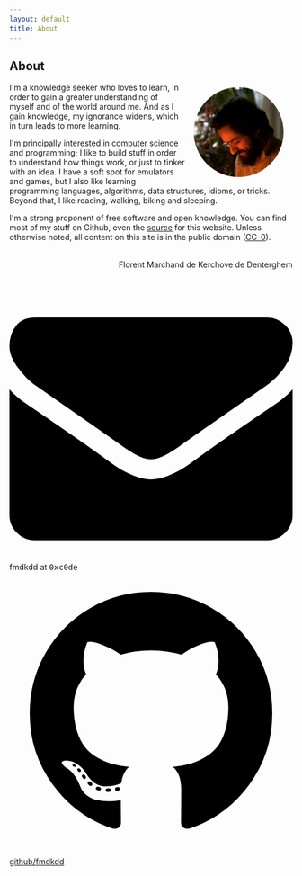 ```yaml
---
layout: default
title: About
---
```


<style>
img[alt='My face'] {
	border-radius: 100rem;
	width: 10rem;
	margin: 0.5rem 1rem;
	float: right;
}

#sig {
	margin-top: 2rem;
	margin-left: auto;
	margin-right: 0;

	width: fit-content;
	width: -moz-fit-content;
	width: -webkit-fit-content;
}

#mail-domain { font-family: monospace; }
</style>

## About

![My face](img/me.png)

I'm a knowledge seeker who loves to learn, in order to gain a greater
understanding of myself and of the world around me.  And as I gain knowledge, my
ignorance widens, which in turn leads to more learning.

I'm principally interested in computer science and programming; I like to build
stuff in order to understand how things work, or just to tinker with an idea.  I
have a soft spot for emulators and games, but I also like learning programming
languages, algorithms, data structures, idioms, or tricks.  Beyond that, I like
reading, walking, biking and sleeping.

I'm a strong proponent of free software and open knowledge.  You can find most
of my stuff on Github, even the [source][] for this website.  Unless otherwise
noted, all content on this site is in the public domain ([CC-0][]).

<div id="sig">
<p id="name">Florent Marchand de Kerchove de Denterghem</p>
</div>

<div id="contact">
<svg class="icon" aria-hidden="true" viewBox="0 0 1792 1792" xmlns="http://www.w3.org/2000/svg"><path d="M1792 710v794q0 66-47 113t-113 47h-1472q-66 0-113-47t-47-113v-794q44 49 101 87 362 246 497 345 57 42 92.5 65.5t94.5 48 110 24.5h2q51 0 110-24.5t94.5-48 92.5-65.5q170-123 498-345 57-39 100-87zm0-294q0 79-49 151t-122 123q-376 261-468 325-10 7-42.5 30.5t-54 38-52 32.5-57.5 27-50 9h-2q-23 0-50-9t-57.5-27-52-32.5-54-38-42.5-30.5q-91-64-262-182.5t-205-142.5q-62-42-117-115.5t-55-136.5q0-78 41.5-130t118.5-52h1472q65 0 112.5 47t47.5 113z"/></svg>
<span id="mail">fmdkdd at <span id="mail-domain">0xc0de</span></span><br/>
<svg class="icon" aria-hidden="true" viewBox="0 0 1792 1792" xmlns="http://www.w3.org/2000/svg"><path d="M896 128q209 0 385.5 103t279.5 279.5 103 385.5q0 251-146.5 451.5t-378.5 277.5q-27 5-40-7t-13-30q0-3 .5-76.5t.5-134.5q0-97-52-142 57-6 102.5-18t94-39 81-66.5 53-105 20.5-150.5q0-119-79-206 37-91-8-204-28-9-81 11t-92 44l-38 24q-93-26-192-26t-192 26q-16-11-42.5-27t-83.5-38.5-85-13.5q-45 113-8 204-79 87-79 206 0 85 20.5 150t52.5 105 80.5 67 94 39 102.5 18q-39 36-49 103-21 10-45 15t-57 5-65.5-21.5-55.5-62.5q-19-32-48.5-52t-49.5-24l-20-3q-21 0-29 4.5t-5 11.5 9 14 13 12l7 5q22 10 43.5 38t31.5 51l10 23q13 38 44 61.5t67 30 69.5 7 55.5-3.5l23-4q0 38 .5 88.5t.5 54.5q0 18-13 30t-40 7q-232-77-378.5-277.5t-146.5-451.5q0-209 103-385.5t279.5-279.5 385.5-103zm-477 1103q3-7-7-12-10-3-13 2-3 7 7 12 9 6 13-2zm31 34q7-5-2-16-10-9-16-3-7 5 2 16 10 10 16 3zm30 45q9-7 0-19-8-13-17-6-9 5 0 18t17 7zm42 42q8-8-4-19-12-12-20-3-9 8 4 19 12 12 20 3zm57 25q3-11-13-16-15-4-19 7t13 15q15 6 19-6zm63 5q0-13-17-11-16 0-16 11 0 13 17 11 16 0 16-11zm58-10q-2-11-18-9-16 3-14 15t18 8 14-14z"/></svg>
<a href="https://github.com/fmdkdd/">github/fmdkdd</a>
</div>

[source]: https://www.github.com/fmdkdd/fmdkdd.github.com
[CC-0]: https://creativecommons.org/publicdomain/zero/1.0/
